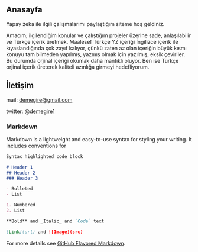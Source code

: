 ## Anasayfa

Yapay zeka ile ilgili çalışmalarımı paylaştığım siteme hoş geldiniz. 

Amacım; ilgilendiğim konular ve çalıştığım projeler üzerine sade, anlaşılabilir ve Türkçe içerik üretmek. Maalesef Türkçe YZ içeriği İngilizce içerik ile kıyaslandığında çok zayıf kalıyor, çünkü zaten az olan içeriğin büyük kısmı konuyu tam bilmeden yapılmış, yazmış olmak için yazılmış, eksik çeviriler. Bu durumda orjinal içeriği okumak daha mantıklı oluyor. Ben ise Türkçe orjinal içerik üreterek kaliteli azınlığa girmeyi hedefliyorum. 

## İletişim

mail: demegire@gmail.com

twitter: [@demegire1](https://twitter.com/demegire1)

### Markdown

Markdown is a lightweight and easy-to-use syntax for styling your writing. It includes conventions for

```markdown
Syntax highlighted code block

# Header 1
## Header 2
### Header 3

- Bulleted
- List

1. Numbered
2. List

**Bold** and _Italic_ and `Code` text

[Link](url) and ![Image](src)
```

For more details see [GitHub Flavored Markdown](https://guides.github.com/features/mastering-markdown/).



